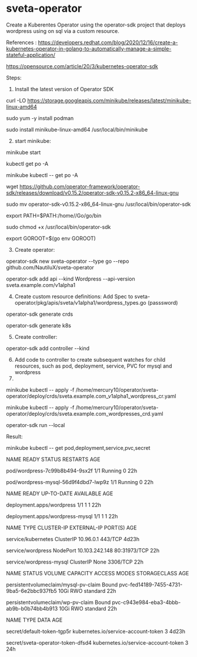 # sveta-operator
 
Create a Kuberentes Operator using the operator-sdk project that deploys wordpress using on sql via a custom resource.

References : 
    https://developers.redhat.com/blog/2020/12/16/create-a-kubernetes-operator-in-golang-to-automatically-manage-a-simple-stateful-application/               
    
  https://opensource.com/article/20/3/kubernetes-operator-sdk
    


Steps:
1. Install the latest version of Operator SDK

curl -LO https://storage.googleapis.com/minikube/releases/latest/minikube-linux-amd64

sudo yum -y install podman

sudo install minikube-linux-amd64 /usr/local/bin/minikube

2. start minikube:

minikube start

kubectl get po -A

minikube kubectl -- get po -A

wget https://github.com/operator-framework/operator-sdk/releases/download/v0.15.2/operator-sdk-v0.15.2-x86_64-linux-gnu

sudo mv operator-sdk-v0.15.2-x86_64-linux-gnu /usr/local/bin/operator-sdk
 
export PATH=$PATH:/home/<user>/Go/go/bin
 
sudo chmod +x /usr/local/bin/operator-sdk
 
export GOROOT=$(go env GOROOT)

3. Create operator:

operator-sdk new sveta-operator --type go --repo github.com/NautiluX/sveta-operator

operator-sdk add api --kind Wordpress --api-version sveta.example.com/v1alpha1


4. Create custom resource definitions: Add Spec to sveta-operator/pkg/apis/sveta/v1alpha1/wordpress_types.go (passsword)

operator-sdk generate crds

operator-sdk generate k8s

5. Create controller:

operator-sdk add controller --kind 

6. Add code to controller to create subsequent watches for child resources, such as pod, deployment, service, PVC for mysql and wordpress
7. 

minikube kubectl -- apply -f /home/mercury10/operator/sveta-operator/deploy/crds/sveta.example.com_v1alpha1_wordpress_cr.yaml

minikube kubectl -- apply -f /home/mercury10/operator/sveta-operator/deploy/crds/sveta.example.com_wordpresses_crd.yaml

operator-sdk run --local 


Result:

minikube kubectl -- get pod,deployment,service,pvc,secret

NAME                                       READY   STATUS    RESTARTS   AGE


pod/wordpress-7c99b8b494-9sx2f             1/1     Running   0          22h

pod/wordpress-mysql-56d9f4dbd7-lwp9z       1/1     Running   0          22h

NAME                                      READY   UP-TO-DATE   AVAILABLE   AGE

deployment.apps/wordpress         1/1     1            1           22h

deployment.apps/wordpress-mysql   1/1     1            1           22h

NAME                                      TYPE        CLUSTER-IP       EXTERNAL-IP   PORT(S)        AGE

service/kubernetes                        ClusterIP   10.96.0.1        <none>        443/TCP        4d23h
 
service/wordpress                         NodePort    10.103.242.148   <none>        80:31973/TCP   22h
 
service/wordpress-mysql                   ClusterIP   None             <none>        3306/TCP       22h
 

NAME                                      STATUS      VOLUME                                  CAPACITY    ACCESS MODES     STORAGECLASS     AGE

persistentvolumeclaim/mysql-pv-claim      Bound    pvc-fed14189-7455-4731-9ba5-6e2bbc937fb5   10Gi       RWO            standard       22h

persistentvolumeclaim/wp-pv-claim         Bound    pvc-c943e984-eba3-4bbb-ab9b-b0b74bb4b913   10Gi       RWO            standard       22h

NAME                                                   TYPE                                  DATA   AGE

secret/default-token-tgp5r                             kubernetes.io/service-account-token   3      4d23h

secret/sveta-operator-token-dfsd4                      kubernetes.io/service-account-token   3      24h



